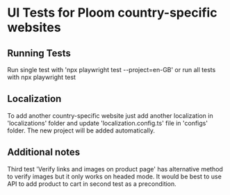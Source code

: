 # UI Tests for Ploom country-specific websites

## Running Tests
Run single test with 'npx playwright test --project=en-GB' or run all tests with npx playwright test

## Localization
To add another country-specific website just add another localization in 'localizations' folder and update 'localization.config.ts' file in 'configs' folder. The new project will be added automatically.

## Additional notes
Third test 'Verify links and images on product page' has alternative method to verify images but it only works on headed mode.
It would be best to use API to add product to cart in second test as a precondition.